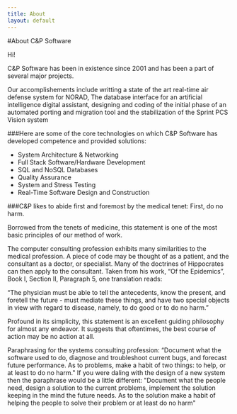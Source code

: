 ```yaml
---
title: About
layout: default
---
```


#About C&P Software

Hi!

C&P Software has been in existence since 2001 and has been a part of several major projects.

Our accomplishements include writting a state of the art real-time air defense system for NORAD, The database interface for an artificial intelligence digital assistant, designing and coding of the initial phase of an automated porting and migration tool and the stabilization of the Sprint PCS Vision system

###Here are some of the core technologies on which C&P Software has developed competence and provided solutions:
<ul>
	<li>System Architecture & Networking</li>
	<li>Full Stack Software/Hardware Development</li>
	<li>SQL and NoSQL Databases</li>
	<li>Quality Assurance</li>
	<li>System and Stress Testing</li>
	<li>Real-Time Software Design and Construction</li>
</ul>

###C&P likes to abide first and foremost by the medical tenet: First, do no harm.

Borrowed from the tenets of medicine, this statement is one of the most basic principles of our method of work.

The computer consulting profession exhibits many similarities to the medical profession.  A piece of code may be thought of as a patient, and the consultant as a doctor, or specialist.  Many of the doctrines of Hippocrates can then apply to the consultant.  Taken from his work, “Of the Epidemics”, Book I, Section II, Paragraph 5, one translation reads:

“The physician must be able to tell the antecedents, know the present, and foretell the future - must mediate these things, and have two special objects in view with regard to disease, namely, to do good or to do no harm.”  

Profound in its simplicity, this statement is an excellent guiding philosophy for almost any endeavor.  It suggests that oftentimes, the best course of action may be no action at all. 

Paraphrasing for the systems consulting profession: “Document what the software used to do, diagnose and troubleshoot current bugs, and forecast future performance. As to problems, make a habit of two things: to help, or at least to do no harm."  If you were daling with the design of a new system then the paraphrase would be a little different: "Document what the people need, design a solution to the current problems, implement the solution keeping in the mind the future needs.  As to the solution make a habit of helping the people to solve their problem or at least do no harm"